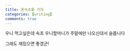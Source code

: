 ```yaml
---
title: 혼속초를 가자
categories: [writing]
comments: true
---
```


우니 먹고싶은데 속초 우니할머니가 주말에만 나오신대서 슬픕니다

그래도 재밌으면 좋겠군!